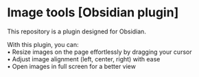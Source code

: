 # Image tools [Obsidian plugin]

This repository is a plugin designed for Obsidian.

With this plugin, you can:  
• Resize images on the page effortlessly by dragging your cursor  
• Adjust image alignment (left, center, right) with ease  
• Open images in full screen for a better view  
